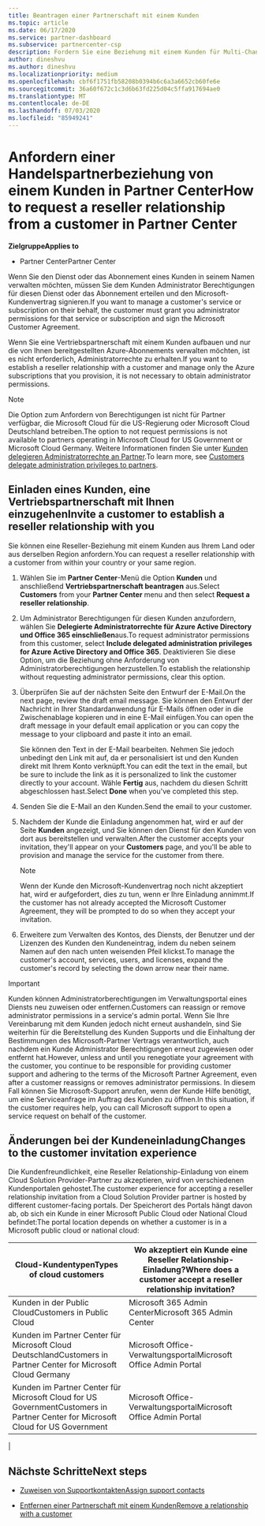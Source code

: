 ```yaml
---
title: Beantragen einer Partnerschaft mit einem Kunden
ms.topic: article
ms.date: 06/17/2020
ms.service: partner-dashboard
ms.subservice: partnercenter-csp
description: Fordern Sie eine Beziehung mit einem Kunden für Multi-Channel-Szenarien mit mehreren Partnern an, oder wenn Ihre delegierten Administratorrechte für einen Kunden wieder hergestellt werden müssen.
author: dineshvu
ms.author: dineshvu
ms.localizationpriority: medium
ms.openlocfilehash: cbf6f1751fb58208b0394b6c6a3a6652cb60fe6e
ms.sourcegitcommit: 36a60f672c1c3d6b63fd225d04c5ffa917694ae0
ms.translationtype: MT
ms.contentlocale: de-DE
ms.lasthandoff: 07/03/2020
ms.locfileid: "85949241"
---
```

# <a name="how-to-request-a-reseller-relationship-from-a-customer-in-partner-center"></a><span data-ttu-id="021e9-103">Anfordern einer Handelspartnerbeziehung von einem Kunden in Partner Center</span><span class="sxs-lookup"><span data-stu-id="021e9-103">How to request a reseller relationship from a customer in Partner Center</span></span>

<span data-ttu-id="021e9-104">**Zielgruppe**</span><span class="sxs-lookup"><span data-stu-id="021e9-104">**Applies to**</span></span>

- <span data-ttu-id="021e9-105">Partner Center</span><span class="sxs-lookup"><span data-stu-id="021e9-105">Partner Center</span></span>

<span data-ttu-id="021e9-106">Wenn Sie den Dienst oder das Abonnement eines Kunden in seinem Namen verwalten möchten, müssen Sie dem Kunden Administrator Berechtigungen für diesen Dienst oder das Abonnement erteilen und den Microsoft-Kundenvertrag signieren.</span><span class="sxs-lookup"><span data-stu-id="021e9-106">If you want to manage a customer's service or subscription on their behalf, the customer must grant you administrator permissions for that service or subscription and sign the Microsoft Customer Agreement.</span></span>

<span data-ttu-id="021e9-107">Wenn Sie eine Vertriebspartnerschaft mit einem Kunden aufbauen und nur die von Ihnen bereitgestellten Azure-Abonnements verwalten möchten, ist es nicht erforderlich, Administratorrechte zu erhalten.</span><span class="sxs-lookup"><span data-stu-id="021e9-107">If you want to establish a reseller relationship with a customer and manage only the Azure subscriptions that you provision, it is not necessary to obtain administrator permissions.</span></span>

>[!NOTE] 
><span data-ttu-id="021e9-108">Die Option zum Anfordern von Berechtigungen ist nicht für Partner verfügbar, die Microsoft Cloud für die US-Regierung oder Microsoft Cloud Deutschland betreiben.</span><span class="sxs-lookup"><span data-stu-id="021e9-108">The option to not request permissions is not available to partners operating in Microsoft Cloud for US Government or Microsoft Cloud Germany.</span></span> <span data-ttu-id="021e9-109">Weitere Informationen finden Sie unter [Kunden delegieren Administratorrechte an Partner](https://docs.microsoft.com/partner-center/customers_revoke_admin_privileges).</span><span class="sxs-lookup"><span data-stu-id="021e9-109">To learn more, see [Customers delegate administration privileges to partners](https://docs.microsoft.com/partner-center/customers_revoke_admin_privileges).</span></span>

## <a name="invite-a-customer-to-establish-a-reseller-relationship-with-you"></a><span data-ttu-id="021e9-110">Einladen eines Kunden, eine Vertriebspartnerschaft mit Ihnen einzugehen</span><span class="sxs-lookup"><span data-stu-id="021e9-110">Invite a customer to establish a reseller relationship with you</span></span>

<span data-ttu-id="021e9-111">Sie können eine Reseller-Beziehung mit einem Kunden aus Ihrem Land oder aus derselben Region anfordern.</span><span class="sxs-lookup"><span data-stu-id="021e9-111">You can request a reseller relationship with a customer from within your country or your same region.</span></span>

1. <span data-ttu-id="021e9-112">Wählen Sie im **Partner Center**-Menü die Option **Kunden** und anschließend **Vertriebspartnerschaft beantragen** aus.</span><span class="sxs-lookup"><span data-stu-id="021e9-112">Select **Customers** from your **Partner Center** menu and then select **Request a reseller relationship**.</span></span>

2. <span data-ttu-id="021e9-113">Um Administrator Berechtigungen für diesen Kunden anzufordern, wählen Sie **Delegierte Administratorrechte für Azure Active Directory und Office 365 einschließen**aus.</span><span class="sxs-lookup"><span data-stu-id="021e9-113">To request administrator permissions from this customer, select **Include delegated administration privileges for Azure Active Directory and Office 365**.</span></span> <span data-ttu-id="021e9-114">Deaktivieren Sie diese Option, um die Beziehung ohne Anforderung von Administratorberechtigungen herzustellen.</span><span class="sxs-lookup"><span data-stu-id="021e9-114">To establish the relationship without requesting administrator permissions, clear this option.</span></span>

3. <span data-ttu-id="021e9-115">Überprüfen Sie auf der nächsten Seite den Entwurf der E-Mail.</span><span class="sxs-lookup"><span data-stu-id="021e9-115">On the next page, review the draft email message.</span></span> <span data-ttu-id="021e9-116">Sie können den Entwurf der Nachricht in Ihrer Standardanwendung für E-Mails öffnen oder in die Zwischenablage kopieren und in eine E-Mail einfügen.</span><span class="sxs-lookup"><span data-stu-id="021e9-116">You can open the draft message in your default email application or you can copy the message to your clipboard and paste it into an email.</span></span>

   <span data-ttu-id="021e9-117">Sie können den Text in der E-Mail bearbeiten. Nehmen Sie jedoch unbedingt den Link mit auf, da er personalisiert ist und den Kunden direkt mit Ihrem Konto verknüpft.</span><span class="sxs-lookup"><span data-stu-id="021e9-117">You can edit the text in the email, but be sure to include the link as it is personalized to link the customer directly to your account.</span></span> <span data-ttu-id="021e9-118">Wähle **Fertig** aus, nachdem du diesen Schritt abgeschlossen hast.</span><span class="sxs-lookup"><span data-stu-id="021e9-118">Select **Done** when you've completed this step.</span></span>

4. <span data-ttu-id="021e9-119">Senden Sie die E-Mail an den Kunden.</span><span class="sxs-lookup"><span data-stu-id="021e9-119">Send the email to your customer.</span></span>

5. <span data-ttu-id="021e9-120">Nachdem der Kunde die Einladung angenommen hat, wird er auf der Seite **Kunden** angezeigt, und Sie können den Dienst für den Kunden von dort aus bereitstellen und verwalten.</span><span class="sxs-lookup"><span data-stu-id="021e9-120">After the customer accepts your invitation, they'll appear on your **Customers** page, and you'll be able to provision and manage the service for the customer from there.</span></span>

   > [!NOTE]
   > <span data-ttu-id="021e9-121">Wenn der Kunde den Microsoft-Kundenvertrag noch nicht akzeptiert hat, wird er aufgefordert, dies zu tun, wenn er Ihre Einladung annimmt.</span><span class="sxs-lookup"><span data-stu-id="021e9-121">If the customer has not already accepted the Microsoft Customer Agreement, they will be prompted to do so when they accept your invitation.</span></span> 

6. <span data-ttu-id="021e9-122">Erweitere zum Verwalten des Kontos, des Diensts, der Benutzer und der Lizenzen des Kunden den Kundeneintrag, indem du neben seinem Namen auf den nach unten weisenden Pfeil klickst.</span><span class="sxs-lookup"><span data-stu-id="021e9-122">To manage the customer's account, services, users, and licenses, expand the customer's record by selecting the down arrow near their name.</span></span>

> [!IMPORTANT]  
> <span data-ttu-id="021e9-123">Kunden können Administratorberechtigungen im Verwaltungsportal eines Diensts neu zuweisen oder entfernen.</span><span class="sxs-lookup"><span data-stu-id="021e9-123">Customers can reassign or remove administrator permissions in a service's admin portal.</span></span> <span data-ttu-id="021e9-124">Wenn Sie Ihre Vereinbarung mit dem Kunden jedoch nicht erneut aushandeln, sind Sie weiterhin für die Bereitstellung des Kunden Supports und die Einhaltung der Bestimmungen des Microsoft-Partner Vertrags verantwortlich, auch nachdem ein Kunde Administrator Berechtigungen erneut zugewiesen oder entfernt hat.</span><span class="sxs-lookup"><span data-stu-id="021e9-124">However, unless and until you renegotiate your agreement with the customer, you continue to be responsible for providing customer support and adhering to the terms of the Microsoft Partner Agreement, even after a customer reassigns or removes administrator permissions.</span></span> <span data-ttu-id="021e9-125">In diesem Fall können Sie Microsoft-Support anrufen, wenn der Kunde Hilfe benötigt, um eine Serviceanfrage im Auftrag des Kunden zu öffnen.</span><span class="sxs-lookup"><span data-stu-id="021e9-125">In this situation, if the customer requires help, you can call Microsoft support to open a service request on behalf of the customer.</span></span>

## <a name="changes-to-the-customer-invitation-experience"></a><span data-ttu-id="021e9-126">Änderungen bei der Kundeneinladung</span><span class="sxs-lookup"><span data-stu-id="021e9-126">Changes to the customer invitation experience</span></span>

<span data-ttu-id="021e9-127">Die Kundenfreundlichkeit, eine Reseller Relationship-Einladung von einem Cloud Solution Provider-Partner zu akzeptieren, wird von verschiedenen Kundenportalen gehostet.</span><span class="sxs-lookup"><span data-stu-id="021e9-127">The customer experience for accepting a reseller relationship invitation from a Cloud Solution Provider partner is hosted by different customer-facing portals.</span></span> <span data-ttu-id="021e9-128">Der Speicherort des Portals hängt davon ab, ob sich ein Kunde in einer Microsoft Public Cloud oder National Cloud befindet:</span><span class="sxs-lookup"><span data-stu-id="021e9-128">The portal location depends on whether a customer is in a Microsoft public cloud or national cloud:</span></span>

|<span data-ttu-id="021e9-129">Cloud-Kundentypen</span><span class="sxs-lookup"><span data-stu-id="021e9-129">Types of cloud customers</span></span>  | <span data-ttu-id="021e9-130">Wo akzeptiert ein Kunde eine Reseller Relationship-Einladung?</span><span class="sxs-lookup"><span data-stu-id="021e9-130">Where does a customer accept a reseller relationship invitation?</span></span> |
|---------|---------
| <span data-ttu-id="021e9-131">Kunden in der Public Cloud</span><span class="sxs-lookup"><span data-stu-id="021e9-131">Customers in Public Cloud</span></span> | <span data-ttu-id="021e9-132">Microsoft 365 Admin Center</span><span class="sxs-lookup"><span data-stu-id="021e9-132">Microsoft 365 Admin Center</span></span> |
| <span data-ttu-id="021e9-133">Kunden im Partner Center für Microsoft Cloud Deutschland</span><span class="sxs-lookup"><span data-stu-id="021e9-133">Customers in Partner Center for Microsoft Cloud Germany</span></span> | <span data-ttu-id="021e9-134">Microsoft Office-Verwaltungsportal</span><span class="sxs-lookup"><span data-stu-id="021e9-134">Microsoft Office Admin Portal</span></span> |
| <span data-ttu-id="021e9-135">Kunden im Partner Center für Microsoft Cloud for US Government</span><span class="sxs-lookup"><span data-stu-id="021e9-135">Customers in Partner Center for Microsoft Cloud for US Government</span></span> | <span data-ttu-id="021e9-136">Microsoft Office-Verwaltungsportal</span><span class="sxs-lookup"><span data-stu-id="021e9-136">Microsoft Office Admin Portal</span></span> |
|

## <a name="next-steps"></a><span data-ttu-id="021e9-137">Nächste Schritte</span><span class="sxs-lookup"><span data-stu-id="021e9-137">Next steps</span></span>

- [<span data-ttu-id="021e9-138">Zuweisen von Supportkontakten</span><span class="sxs-lookup"><span data-stu-id="021e9-138">Assign support contacts</span></span>](assign-support-contacts.md)

- [<span data-ttu-id="021e9-139">Entfernen einer Partnerschaft mit einem Kunden</span><span class="sxs-lookup"><span data-stu-id="021e9-139">Remove a relationship with a customer</span></span>](remove-a-relationship.md)
